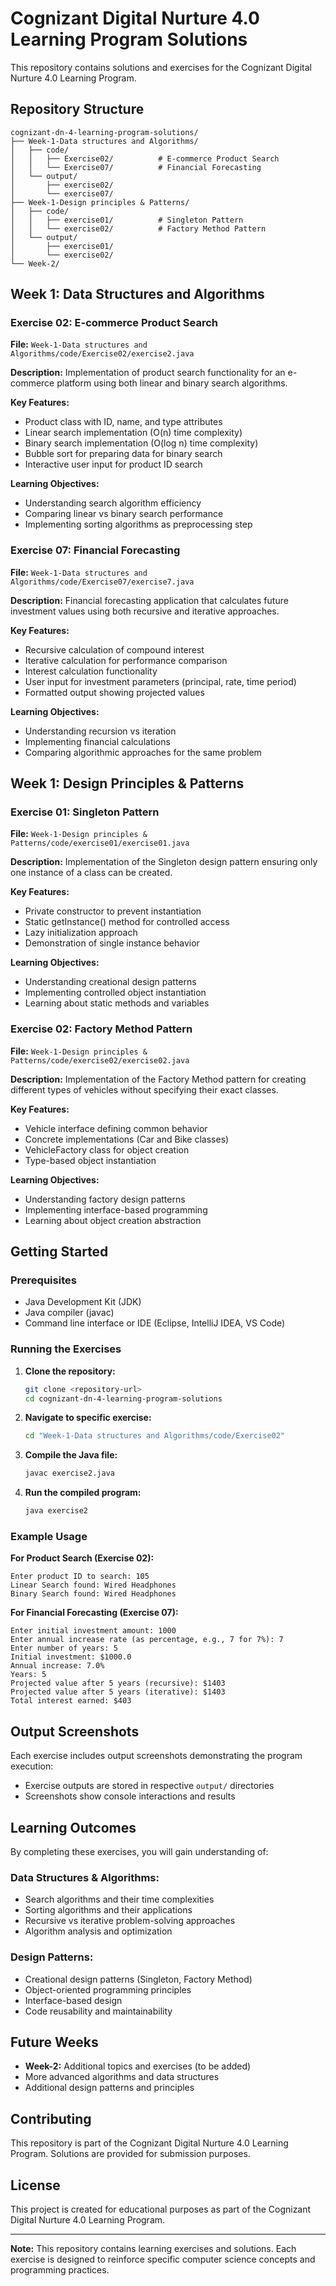# Cognizant Digital Nurture 4.0 Learning Program Solutions

This repository contains solutions and exercises for the Cognizant Digital Nurture 4.0 Learning Program.

## Repository Structure

```
cognizant-dn-4-learning-program-solutions/
├── Week-1-Data structures and Algorithms/
│   ├── code/
│   │   ├── Exercise02/          # E-commerce Product Search
│   │   └── Exercise07/          # Financial Forecasting
│   └── output/
│       ├── exercise02/
│       └── exercise07/
├── Week-1-Design principles & Patterns/
│   ├── code/
│   │   ├── exercise01/          # Singleton Pattern
│   │   └── exercise02/          # Factory Method Pattern
│   └── output/
│       ├── exercise01/
│       └── exercise02/
└── Week-2/                      
```

## Week 1: Data Structures and Algorithms

### Exercise 02: E-commerce Product Search
**File:** `Week-1-Data structures and Algorithms/code/Exercise02/exercise2.java`

**Description:** Implementation of product search functionality for an e-commerce platform using both linear and binary search algorithms.

**Key Features:**
- Product class with ID, name, and type attributes
- Linear search implementation (O(n) time complexity)
- Binary search implementation (O(log n) time complexity)
- Bubble sort for preparing data for binary search
- Interactive user input for product ID search

**Learning Objectives:**
- Understanding search algorithm efficiency
- Comparing linear vs binary search performance
- Implementing sorting algorithms as preprocessing step

### Exercise 07: Financial Forecasting
**File:** `Week-1-Data structures and Algorithms/code/Exercise07/exercise7.java`

**Description:** Financial forecasting application that calculates future investment values using both recursive and iterative approaches.

**Key Features:**
- Recursive calculation of compound interest
- Iterative calculation for performance comparison
- Interest calculation functionality
- User input for investment parameters (principal, rate, time period)
- Formatted output showing projected values

**Learning Objectives:**
- Understanding recursion vs iteration
- Implementing financial calculations
- Comparing algorithmic approaches for the same problem

## Week 1: Design Principles & Patterns

### Exercise 01: Singleton Pattern
**File:** `Week-1-Design principles & Patterns/code/exercise01/exercise01.java`

**Description:** Implementation of the Singleton design pattern ensuring only one instance of a class can be created.

**Key Features:**
- Private constructor to prevent instantiation
- Static getInstance() method for controlled access
- Lazy initialization approach
- Demonstration of single instance behavior

**Learning Objectives:**
- Understanding creational design patterns
- Implementing controlled object instantiation
- Learning about static methods and variables

### Exercise 02: Factory Method Pattern
**File:** `Week-1-Design principles & Patterns/code/exercise02/exercise02.java`

**Description:** Implementation of the Factory Method pattern for creating different types of vehicles without specifying their exact classes.

**Key Features:**
- Vehicle interface defining common behavior
- Concrete implementations (Car and Bike classes)
- VehicleFactory class for object creation
- Type-based object instantiation

**Learning Objectives:**
- Understanding factory design patterns
- Implementing interface-based programming
- Learning about object creation abstraction

## Getting Started

### Prerequisites
- Java Development Kit (JDK)
- Java compiler (javac)
- Command line interface or IDE (Eclipse, IntelliJ IDEA, VS Code)

### Running the Exercises

1. **Clone the repository:**
   ```bash
   git clone <repository-url>
   cd cognizant-dn-4-learning-program-solutions
   ```

2. **Navigate to specific exercise:**
   ```bash
   cd "Week-1-Data structures and Algorithms/code/Exercise02"
   ```

3. **Compile the Java file:**
   ```bash
   javac exercise2.java
   ```

4. **Run the compiled program:**
   ```bash
   java exercise2
   ```

### Example Usage

**For Product Search (Exercise 02):**
```
Enter product ID to search: 105
Linear Search found: Wired Headphones
Binary Search found: Wired Headphones
```

**For Financial Forecasting (Exercise 07):**
```
Enter initial investment amount: 1000
Enter annual increase rate (as percentage, e.g., 7 for 7%): 7
Enter number of years: 5
Initial investment: $1000.0
Annual increase: 7.0%
Years: 5
Projected value after 5 years (recursive): $1403
Projected value after 5 years (iterative): $1403
Total interest earned: $403
```

## Output Screenshots

Each exercise includes output screenshots demonstrating the program execution:
- Exercise outputs are stored in respective `output/` directories
- Screenshots show console interactions and results

## Learning Outcomes

By completing these exercises, you will gain understanding of:

### Data Structures & Algorithms:
- Search algorithms and their time complexities
- Sorting algorithms and their applications
- Recursive vs iterative problem-solving approaches
- Algorithm analysis and optimization

### Design Patterns:
- Creational design patterns (Singleton, Factory Method)
- Object-oriented programming principles
- Interface-based design
- Code reusability and maintainability

## Future Weeks

- **Week-2:** Additional topics and exercises (to be added)
- More advanced algorithms and data structures
- Additional design patterns and principles

## Contributing

This repository is part of the Cognizant Digital Nurture 4.0 Learning Program. Solutions are provided for submission purposes.

## License

This project is created for educational purposes as part of the Cognizant Digital Nurture 4.0 Learning Program.

---

**Note:** This repository contains learning exercises and solutions. Each exercise is designed to reinforce specific computer science concepts and programming practices.
